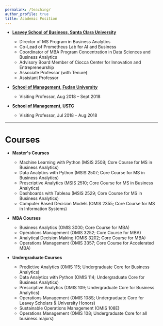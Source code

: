 ```yaml
---
permalink: /teaching/
author_profile: true
title: Academic Position
---
```

<ul>
 <li><strong><a href="https://www.scu.edu/business/">Leavey School of Business, Santa Clara University</a></strong></li>
  <ul>
    <li>Director of MS Program in Business Analytics</li>
    <li>Co-Lead of Prometheus Lab for AI and Business</li>
    <li>Coordinator of MBA Program Concentration in Data Sciences and Business Analytics</li>
    <li>Advisory Board Member of Ciocca Center for Innovation and Entrepreneurship</li>
    <li>Associate Professor (with Tenure)</li>
    <li>Assistant Professor</li>
  </ul>
</ul>


<ul>
  <li><strong><a href="https://www.fdsm.fudan.edu.cn/en/">School of Management, Fudan University</a></strong></li>
  <ul>
    <li>Visiting Professor, Aug 2018 – Sept 2018</li>
  </ul>
</ul>

<ul>
  <li><strong><a href="https://en.business.ustc.edu.cn/main.htm">School of Management, USTC</a></strong></li>
  <ul>
    <li>Visiting Professor, Jul 2018 – Aug 2018</li>
  </ul>
</ul>

<hr>

<h1>Courses</h1>
<ul>
  <li><strong>Master's Courses</strong></li>
  <ul>
    <li>Machine Learning with Python (MSIS 2508; Core Course for MS in Business Analytics)</li>
    <li>Data Analytics with Python (MSIS 2507; Core Course for MS in Business Analytics)</li>
    <li>Prescriptive Analytics (MSIS 2510; Core Course for MS in Business Analytics)</li>
    <li>Dashboards with Tableau (MSIS 2529; Core Course for MS in Business Analytics)</li>
    <li>Computer Based Decision Models (OMIS 2355; Core Course for MS in Information Systems)</li>
  </ul>
</ul>

 <ul>
  <li><strong>MBA Courses</strong></li>
  <ul>
    <li>Business Analytics (OMIS 3000; Core Course for MBA)</li>
    <li>Operations Management (OMIS 3252; Core Course for MBA)</li>
    <li>Analytical Decision Making (OMIS 3202; Core Course for MBA)</li>
    <li>Operations Management (OMIS 3357; Core Course for Accelerated MBA)</li>
  </ul>
</ul>

<ul>
  <li><strong>Undergraduate Courses</strong></li>
  <ul>
    <li>Predictive Analytics (OMIS 115; Undergraduate Core for Business Analytics)</li>
    <li>Data Analytics with Python (OMIS 114; Undergraduate Core for Business Analytics)</li>
    <li>Prescriptive Analytics (OMIS 109; Undergraduate Core for Business Analytics)</li>
    <li>Operations Management (OMIS 108S; Undergraduate Core for Leavey Scholars & University Honors)</li>
    <li>Sustainable Operations Management (OMIS 108E)</li>
    <li>Operations Management (OMIS 108; Undergraduate Core for all business majors)</li>
  </ul>
 </ul>
